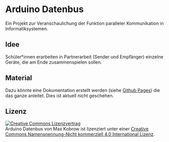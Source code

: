 # Arduino Datenbus

Ein Projekt zur Veranschaulichung der Funktion paralleler Kommunikation in Informatiksystemen.

## Idee

Schüler*innen erarbeiten in Partnerarbeit (Sender und Empfänger) einzelne Geräte, die am Ende zusammenspielen sollen.

## Material

Dazu könnte eine Dokumentation erstellt werden (siehe [Github Pages](https://informatik.mkobrow.de/arduino_datenbus)) die das ganze anleitet. Dies ist aktuell nicht geschehen.

## Lizenz

<a rel="license" href="http://creativecommons.org/licenses/by-nc/4.0/"><img alt="Creative Commons Lizenzvertrag" style="border-width:0" src="https://i.creativecommons.org/l/by-nc/4.0/88x31.png" /></a><br /><span xmlns:dct="http://purl.org/dc/terms/" property="dct:title">Arduino Datenbus</span> von <span xmlns:cc="http://creativecommons.org/ns#" property="cc:attributionName">Max Kobrow</span> ist lizenziert unter einer <a rel="license" href="http://creativecommons.org/licenses/by-nc/4.0/">Creative Commons Namensnennung-Nicht kommerziell 4.0 International Lizenz</a>.

